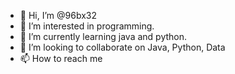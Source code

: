 - 👋 Hi, I’m @96bx32
- 👀 I’m interested in programming.
- 🌱 I’m currently learning java and python.
- 💞️ I’m looking to collaborate on Java, Python, Data
- 📫 How to reach me 

<!---
96bx32/96bx32 is a ✨ special ✨ repository because its `README.md` (this file) appears on your GitHub profile.
You can click the Preview link to take a look at your changes.
--->
